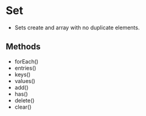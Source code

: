 # **Set**
-  Sets create and array with no duplicate elements.

## **Methods**
- forEach()
- entries()
- keys()
- values()
- add()
- has()
- delete()
- clear()
